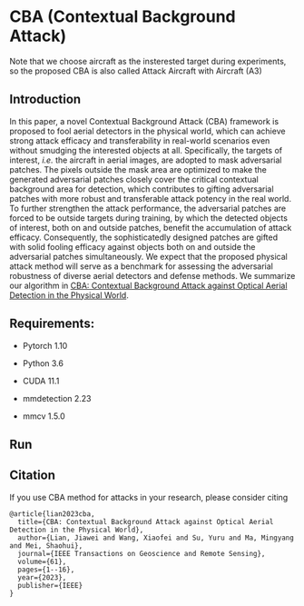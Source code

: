 # CBA (Contextual Background Attack)

Note that we choose aircraft as the insterested target during experiments, so the proposed CBA is also called Attack Aircraft with Aircraft (A3)

## Introduction

In this paper, a novel Contextual Background Attack (CBA) framework is proposed to fool aerial detectors in the physical world, which can achieve strong attack efficacy and transferability in real-world scenarios even without smudging the interested objects at all. Specifically, the targets of interest, *i.e.* the aircraft in aerial images, are adopted to mask adversarial patches. The pixels outside the mask area are optimized to make the generated adversarial patches closely cover the critical contextual background area for detection, which contributes to gifting adversarial patches with more robust and transferable attack potency in the real world. To further strengthen the attack performance, the adversarial patches are forced to be outside targets during training, by which the detected objects of interest, both on and outside patches, benefit the accumulation of attack efficacy. Consequently, the sophisticatedly designed patches are gifted with solid fooling efficacy against objects both on and outside the adversarial patches simultaneously. We expect that the proposed physical attack method will serve as a benchmark for assessing the adversarial robustness of diverse aerial detectors and defense methods. We summarize our algorithm in [CBA: Contextual Background Attack against Optical Aerial Detection in the Physical World](https://arxiv.org/pdf/2302.13519.pdf).

## Requirements:

* Pytorch 1.10

* Python 3.6

* CUDA 11.1

* mmdetection 2.23

* mmcv 1.5.0

## Run



## Citation

If you use CBA method for attacks in your research, please consider citing

```
@article{lian2023cba,
  title={CBA: Contextual Background Attack against Optical Aerial Detection in the Physical World},
  author={Lian, Jiawei and Wang, Xiaofei and Su, Yuru and Ma, Mingyang and Mei, Shaohui},
  journal={IEEE Transactions on Geoscience and Remote Sensing},
  volume={61},
  pages={1--16},
  year={2023},
  publisher={IEEE}
}
```

